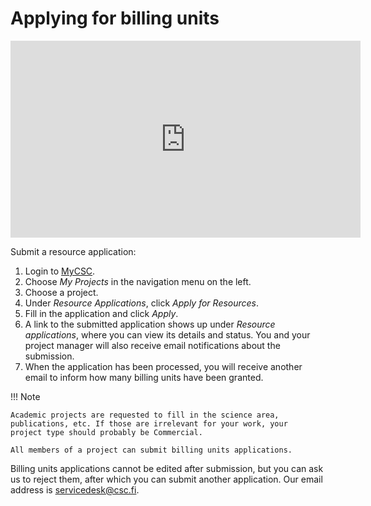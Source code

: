 # Applying for billing units

<iframe width="560" height="315" src="https://www.youtube.com/embed/WQIO0x5GxSc" frameborder="0" allow="accelerometer; autoplay; encrypted-media; gyroscope; picture-in-picture" allowfullscreen></iframe>

Submit a resource application:

1. Login to [MyCSC](https://my.csc.fi).
1. Choose _My Projects_ in the navigation menu on the left.
1. Choose a project.
1. Under _Resource Applications_, click _Apply for Resources_.
1. Fill in the application and click _Apply_.
1. A link to the submitted application shows up under _Resource applications_, where you can view its details and status. You and your
project manager will also receive email notifications about the submission.
1. When the application has been processed, you will receive another
email to inform how many billing units have been granted.

!!! Note

    Academic projects are requested to fill in the science area,
    publications, etc. If those are irrelevant for your work, your
    project type should probably be Commercial.

    All members of a project can submit billing units applications.

Billing units applications cannot be edited after submission, but you
can ask us to reject them, after which you can submit another
application. Our email address is servicedesk@csc.fi.
